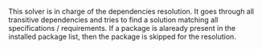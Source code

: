 This solver is in charge of the dependencies resolution.
It goes through all transitive dependencies and tries to find a solution matching all specifications / requirements. If a package is alaready present in the installed package list, then the package is skipped for the resolution.